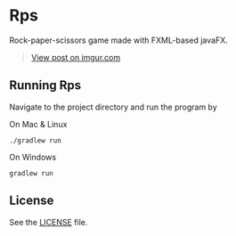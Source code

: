 # Rps
Rock-paper-scissors game made with FXML-based javaFX.

<blockquote class="imgur-embed-pub" lang="en" data-id="a/K6oME"><a href="//imgur.com/a/K6oME">View post on imgur.com</a></blockquote><script async src="//s.imgur.com/min/embed.js" charset="utf-8"></script>

## Running Rps
Navigate to the project directory and run the program by

On Mac & Linux
```
./gradlew run
```
On Windows
```
gradlew run
```

## License
See the [LICENSE](https://github.com/Covoex/RCP/blob/master/LICENSE) file.
